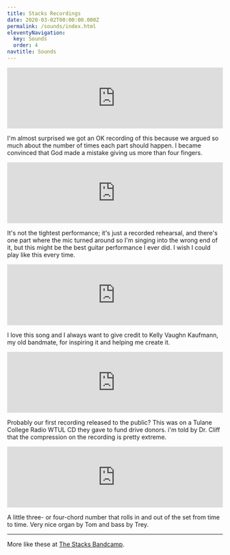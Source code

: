 ```yaml
---
title: Stacks Recordings
date: 2020-03-02T00:00:00.000Z
permalink: /sounds/index.html
eleventyNavigation:
  key: Sounds
  order: 4
navtitle: Sounds 
---
```


<iframe style="border: 0; width: 100%; height: 142px;" src="https://bandcamp.com/EmbeddedPlayer/track=3293406249/size=large/bgcol=ffffff/linkcol=18abc0/tracklist=false/artwork=small/transparent=true/" seamless><a href="https://thestacksnola.bandcamp.com/track/go-and-get-it-son">Go And Get It Son by The Stacks</a></iframe>

I'm almost surprised we got an OK recording of this because we argued so much about the number of times each part should happen. I became convinced that God made a mistake giving us more than four fingers.

<iframe style="border: 0; width: 100%; height: 142px;" src="https://bandcamp.com/EmbeddedPlayer/track=1283581204/size=large/bgcol=ffffff/linkcol=18abc0/tracklist=false/artwork=small/transparent=true/" seamless><a href="httpss://thestacksnola.bandcamp.com/track/you-got-my-mind-going-in-the-wrong-direction">(You Got My Mind Going In The) Wrong Direction by The Stacks</a></iframe>

It's not the tightest performance; it's just a recorded rehearsal, and there's one part where the mic turned around so I'm singing into the wrong end of it, but this might be the best guitar performance I ever did. I wish I could play like this every time.

<iframe style="border: 0; width: 100%; height: 142px;" src="https://bandcamp.com/EmbeddedPlayer/track=2073278981/size=large/bgcol=ffffff/linkcol=18abc0/tracklist=false/artwork=small/transparent=true/" seamless><a href="https://thestacksnola.bandcamp.com/track/im-wild">I&#39;m Wild by The Stacks</a></iframe>

I love this song and I always want to give credit to Kelly Vaughn Kaufmann, my old bandmate, for inspiring it and helping me create it.

<iframe style="border: 0; width: 100%; height: 142px;" src="https://bandcamp.com/EmbeddedPlayer/track=133377225/size=large/bgcol=ffffff/linkcol=18abc0/tracklist=false/artwork=small/transparent=true/" seamless><a href="https://thestacksnola.bandcamp.com/track/spell-it-out-for-you">Spell It Out (For You) by The Stacks</a></iframe>

Probably our first recording released to the public? This was on a Tulane College Radio WTUL CD they gave to fund drive donors. i'm told by Dr. Cliff that the compression on the recording is pretty extreme.

<iframe style="border: 0; width: 100%; height: 142px;" src="https://bandcamp.com/EmbeddedPlayer/track=2809267000/size=large/bgcol=ffffff/linkcol=18abc0/tracklist=false/artwork=small/transparent=true/" seamless><a href="https://thestacksnola.bandcamp.com/track/i-can-be-strong">I Can Be Strong by The Stacks</a></iframe>

A little three- or four-chord number that rolls in and out of the set from time to time. Very nice organ by Tom and bass by Trey.

-----

More like these at [The Stacks Bandcamp](https://thestacksnola.bandcamp.com/).

<!-- JSON-LD markup generated by Google Structured Data Markup Helper. -->
<script type="application/ld+json">
{
  "@context" : "http://schema.org",
  "name" : "The Stacks: Sounds",
  "@type" : "Article",
  "author" : {
    "@type" : "Person",
    "name" : "The Stacks"
  },
  "image" : "https://f4.bcbits.com/img/a0873596798_8.jpg",
  "url" : "https://thestackswebsite.com/sounds/",
  "@type" : "Product",
  "name" : "Go And Get It Son",
  "image" : "https://f4.bcbits.com/img/a0873596798_8.jpg",
  "description" : "Recordings of The Stacks, one of many bands called The Stacks, but this is the one from New Orleans, established 2001.",
  "url" : "https://thestacksnola.bandcamp.com/track/go-and-get-it-son?action=download&from=embed"
}
</script>